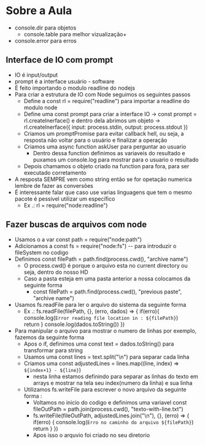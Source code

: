 # Sobre a Aula
- console.dir para objetos
    - console.table para melhor vizualização+
- console.error para erros
## Interface de IO com prompt
- IO é input/output
- prompt é a interface usuário - software
- É feito importando o modulo readline do nodejs
- Para criar a estrutura de IO com Node seguimos os seguintes passos
    - Define a const rl = require("readline") para importar a readline do modulo node
    - Define uma const prompt para criar a interface IO -> const prompt = rl.createInerface() e dentro dela abrimos um objeto -> rl.createInerface({
                            input: process.stdin,
                            output: process.stdout
                        })
    - Criamos um promptPromise para evitar callback hell, ou seja, a resposta não voltar para o usuário e finalizar a operação
    - Criamos uma async function askUser para perguntar ao usuario
        - Dentro dessa function definimos as variaveis do resultado e puxamos um console.log para mostrar para o usuario o resultado
    - Depois chamamos o objeto criado na function para fora, para ser executado corretamento
- A resposta SEMPRE vem como string então se for opetação numerica lembre de fazer as conversões
- É interessante falar que caso use varias linguagens que tem o mesmo pacote é pessivel utilizar um específico
    - Ex .: rl = require("node:readline")

## Fazer buscas de arquivos com node
- Usamos o a var const path = require("node:path")
- Adicionamos a const fs = require("node:fs") -- para introduzir o fileSystem no codigo
- Definimos const filePath = path.find(process.cwd(), "archive name")
    - O process.cwd() é porque o arquivo esta no current directory ou seja, dentro do nosso HD
    - Caso a pasta esteja em uma pasta anterior a nossa colocamos da seguinte forma
        - const filePath = path.find(process.cwd(), "previous paste", "archive name")
- Usamos fs.readFile para ler o arquivo do sistema da seguinte forma
    - Ex .: fs.readFile(filePath, {}, (erro, dados) => {
                if(erro){
                    console.log(`Error reading file location in : ${filePath}`)                    
                    return
                }
                console.log(dados.toString())
            })
- Para manipular o arquivo para mostrar o numero de linhas por exemplo, fazemos da seguinte forma
    - Apos o if, definimos uma const text = dados.toString() para transformar para string
    - Usamos uma const lines = text.split("\n") para separar cada linha
    - Criamos uma const adjustedLines = lines.map((line, index) => `${index+1} - ${line}`)
        - nesta linha estamos definindo para separar as linhas do texto em arrays e mostrar na tela seu index(numero da linha) e sua linha
    - Utilizamos fs.writeFile para escrever o novo arquivo da seguinte forma :
        - Voltamos no inicio do codigo e definimos uma variavel const fileOutPath = path.join(process.cwd(), "texto-with-line.txt")
        - fs.writeFile(fileOutPath, adjustedLines.join("\n"), {}, (erro) => {
            if(erro) { 
                console.log(`Erro no caminho do arquivo ${filePath}`)
                return
            }
          })
        - Apos isso o arquvio foi criado no seu diretorio
